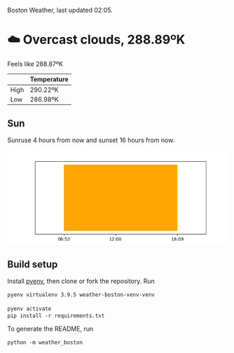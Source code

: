 Boston Weather, last updated 02:05.

# ☁️ Overcast clouds, 288.89ºK

Feels like 288.87ºK

|  | Temperature |
| -- | -- |
| High | 290.22ºK |
| Low | 286.98ºK |

## Sun

Sunruse 4 hours from now and sunset 16 hours from now.

![Sunrise sunset chart](./assets/sun.png)

## Build setup

Install [pyenv](https://github.com/pyenv/pyenv), then clone or fork the repository. Run


```shell
pyenv virtualenv 3.9.5 weather-boston-venv-venv

pyenv activate
pip install -r requirements.txt
```

To generate the README, run

```shell
python -m weather_boston
```
